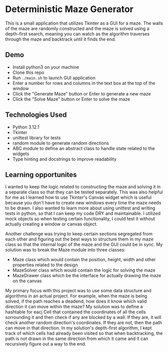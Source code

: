 # Deterministic Maze Generator

This is a small application that utilizes Tkinter as a GUI for a maze. The walls of the maze are randomly constructed and the maze is solved using a depth-first search, meaning you can watch as the algorithm traverses through the maze and backtrack until it finds the end.

## Demo

- Install python3 on your machine
- Clone this repo
- Run `./main.sh` to launch GUI application
- Enter a number for rows and columns in the text box at the top of the window
- Click the "Generate Maze" button or Enter to generate a new maze
- Click the "Solve Maze" button or Enter to solve the maze

## Technologies Used

- Python 3.12.1
- Tkinter
- unittest library for tests
- random module to generate random directions
- ABC module to define an abstract class to handle state related to the widgets
- Type hinting and docstrings to improve readability

## Learning opportunites

I wanted to keep the logic related to constructing the maze and solving it in a separate class so that they can be tested separately. This was also helpful for me as I learned how to use Tkinter's Canvas widget which is useful because you don't have to create new windows every time the maze needs to be drawn. I also wanted to learn more about using unittest and writing tests in python, so that I can keep my code DRY and maintainable. I utilized mock objects so when testing certain functionality, I could test it without actually creating a window or canvas object.

Another challenge was trying to keep certain sections segregated from each other and figuring out the best ways to structure them in my maze class so that the internal logic of the maze and the GUI could be in sync. My solution was to break the Maze module into three classes:

- Maze class which would contain the position, height, width and other properties related to the design
- MazeSolver class which would contain the logic for solving the maze
- MazeDrawer class which be the interface for actually drawing the maze on the canvas

My primary focus with this project was to use some data structure and algorithms in an actual project. For example, when the maze is being solved, if the path reaches a deadend, how does it know which valid direction it can move within the maze? My solution was to define a hashtable for eacj Cell that contained the coordinates of all the cells sorrounding it and then check if any are blocked by a wall. If they are, it will check another random direction's coordinates. If they are not, then the path can move in that direction. In my solution's depth-first algorithm, I kept track of which cells had already been visited so that when backtracking, the path is not drawn in the same direction from which it came and it can recursively figure out a way to the end.
